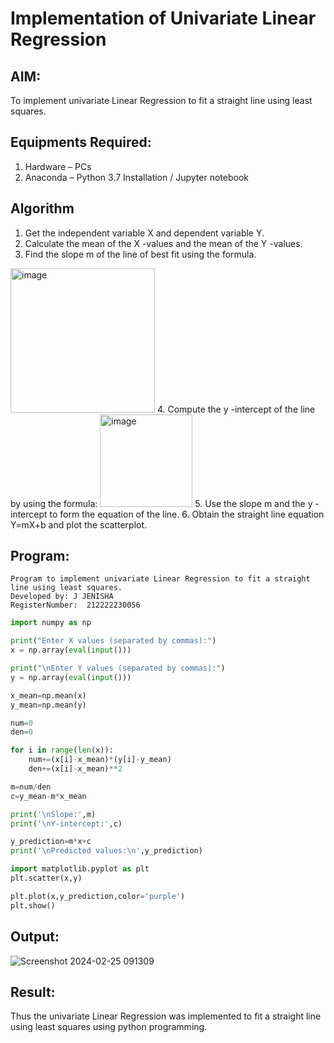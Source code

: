 # Implementation of Univariate Linear Regression
## AIM:
To implement univariate Linear Regression to fit a straight line using least squares.

## Equipments Required:
1. Hardware – PCs
2. Anaconda – Python 3.7 Installation / Jupyter notebook

## Algorithm
1. Get the independent variable X and dependent variable Y.
2. Calculate the mean of the X -values and the mean of the Y -values.
3. Find the slope m of the line of best fit using the formula. 
<img width="231" alt="image" src="https://user-images.githubusercontent.com/93026020/192078527-b3b5ee3e-992f-46c4-865b-3b7ce4ac54ad.png">
4. Compute the y -intercept of the line by using the formula:
<img width="148" alt="image" src="https://user-images.githubusercontent.com/93026020/192078545-79d70b90-7e9d-4b85-9f8b-9d7548a4c5a4.png">
5. Use the slope m and the y -intercept to form the equation of the line.
6. Obtain the straight line equation Y=mX+b and plot the scatterplot.

## Program:
```
Program to implement univariate Linear Regression to fit a straight line using least squares.
Developed by: J JENISHA
RegisterNumber:  212222230056
```

```python
import numpy as np

print("Enter X values (separated by commas):")
x = np.array(eval(input()))

print("\nEnter Y values (separated by commas):")
y = np.array(eval(input()))

x_mean=np.mean(x)
y_mean=np.mean(y)

num=0
den=0

for i in range(len(x)):
    num+=(x[i]-x_mean)*(y[i]-y_mean)
    den+=(x[i]-x_mean)**2

m=num/den
c=y_mean-m*x_mean

print('\nSlope:',m)
print('\nY-intercept:',c)

y_prediction=m*x+c
print('\nPredicted values:\n',y_prediction)

import matplotlib.pyplot as plt
plt.scatter(x,y)

plt.plot(x,y_prediction,color='purple')
plt.show()
```

## Output:
![Screenshot 2024-02-25 091309](https://github.com/Jenishajustin/Find-the-best-fit-line-using-Least-Squares-Method/assets/119405070/ac37268b-d5b0-4a98-b832-da83a69fa08a)
<br>

## Result:
Thus the univariate Linear Regression was implemented to fit a straight line using least squares using python programming.
